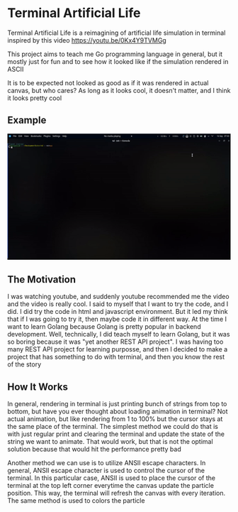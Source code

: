 # Terminal Artificial Life
Terminal Artificial Life is a reimagining of artificial life simulation in terminal inspired by this video https://youtu.be/0Kx4Y9TVMGg

This project aims to teach me Go programming language in general, but it mostly just for fun and to see how it looked like if the simulation rendered in ASCII

It is to be expected not looked as good as if it was rendered in actual canvas, but who cares? As long as it looks cool, it doesn't matter, and I think it looks pretty cool

## Example
![example](/asset/video-example.gif)

## The Motivation
I was watching youtube, and suddenly youtube recommended me the video and the video is really cool. I said to myself that I want to try the code, and I did. I did try the code in html and javascript environment. But it led my think that if I was going to try it, then maybe code it in different way. At the time I want to learn Golang because Golang is pretty popular in backend development. Well, technically, I did teach myself to learn Golang, but it was so boring because it was "yet another REST API project". I was having too many REST API project for learning purposse, and then I decided to make a project that has something to do with terminal, and then you know the rest of the story

## How It Works
In general, rendering in terminal is just printing bunch of strings from top to bottom, but have you ever thought about loading animation in terminal? Not actual animation, but like rendering from 1 to 100% but the cursor stays at the same place of the terminal. The simplest method we could do that is with just regular print and clearing the terminal and update the state of the string we want to animate. That would work, but that is not the optimal solution because that would hit the performance pretty bad

Another method we can use is to utilize ANSII escape characters. In general, ANSII escape character is used to control the cursor of the terminal. In this particular case, ANSII is used to place the cursor of the terminal at the top left corner everytime the canvas update the particle position. This way, the terminal will refresh the canvas with every iteration. The same method is used to colors the particle